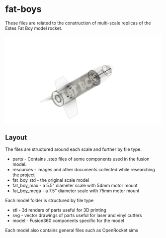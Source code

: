 # fat-boys

These files are related to the construction of multi-scale replicas of the Estes Fat Boy model rocket.

![fat boy mega transparent image](resources/fat_boy_mega%20v103.png)

## Layout

The files are structured around each scale and further by file type.

* parts - Contains .step files of some components used in the fusion model.
* resources - images and other documents collected while researching the project
* fat_boy_std - the original scale model
* fat_boy_max - a 5.5" diameter scale with 54mm motor mount
* fat_boy_mega - a 7.5" diameter scale with 75mm motor mount

Each model folder is structured by file type

* stl - 3d renders of parts useful for 3D printing
* svg - vector drawings of parts useful for laser and vinyl cutters
* model - Fusion360 components specific for the model

Each model also contains general files such as OpenRocket sims
